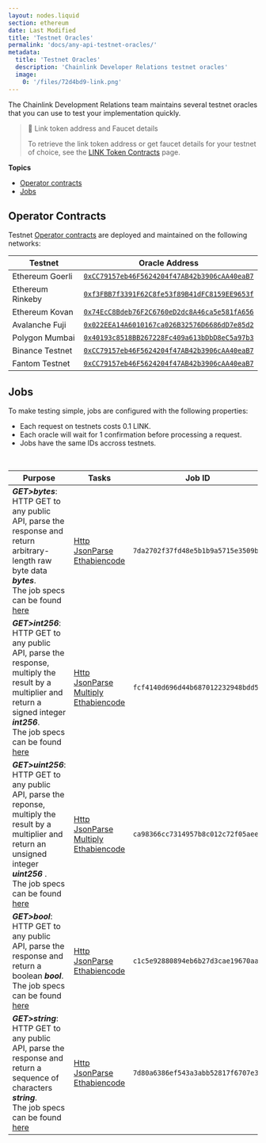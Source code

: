 ```yaml
---
layout: nodes.liquid
section: ethereum
date: Last Modified
title: 'Testnet Oracles'
permalink: 'docs/any-api-testnet-oracles/'
metadata:
  title: 'Testnet Oracles'
  description: 'Chainlink Developer Relations testnet oracles'
  image:
    0: '/files/72d4bd9-link.png'
---
```


The Chainlink Development Relations team maintains several testnet oracles that you can use to test your implementation quickly.

> 🚰 Link token address and Faucet details
>
> To retrieve the link token address or get faucet details for your testnet of choice, see the [LINK Token Contracts](/docs/link-token-contracts/) page.

**Topics**

- [Operator contracts](#operator-contracts)
- [Jobs](#jobs)

## Operator Contracts

Testnet [Operator contracts](https://github.com/smartcontractkit/chainlink/blob/develop/contracts/src/v0.7/Operator.sol) are deployed and maintained on the following networks:

| Testnet          | Oracle Address                                                                                                                    |
| ---------------- | --------------------------------------------------------------------------------------------------------------------------------- |
| Ethereum Goerli  | [`0xCC79157eb46F5624204f47AB42b3906cAA40eaB7`](https://goerli.etherscan.io/address/0xcc79157eb46f5624204f47ab42b3906caa40eab7)    |
| Ethereum Rinkeby | [`0xf3FBB7f3391F62C8fe53f89B41dFC8159EE9653f`](https://rinkeby.etherscan.io/address/0xf3FBB7f3391F62C8fe53f89B41dFC8159EE9653f)   |
| Ethereum Kovan   | [`0x74EcC8Bdeb76F2C6760eD2dc8A46ca5e581fA656`](https://kovan.etherscan.io/address/0x74EcC8Bdeb76F2C6760eD2dc8A46ca5e581fA656)     |
| Avalanche Fuji   | [`0x022EEA14A6010167ca026B32576D6686dD7e85d2`](https://testnet.snowtrace.io/address/0x022eea14a6010167ca026b32576d6686dd7e85d2)   |
| Polygon Mumbai   | [`0x40193c8518BB267228Fc409a613bDbD8eC5a97b3`](https://mumbai.polygonscan.com/address/0x40193c8518BB267228Fc409a613bDbD8eC5a97b3) |
| Binance Testnet  | [`0xCC79157eb46F5624204f47AB42b3906cAA40eaB7`](https://testnet.bscscan.com/address/0xCC79157eb46F5624204f47AB42b3906cAA40eaB7)    |
| Fantom Testnet   | [`0xCC79157eb46F5624204f47AB42b3906cAA40eaB7`](https://testnet.ftmscan.com/address/0xcc79157eb46f5624204f47ab42b3906caa40eab7)    |

## Jobs

To make testing simple, jobs are configured with the following properties:

- Each request on testnets costs 0.1 LINK.
- Each oracle will wait for 1 confirmation before processing a request.
- Jobs have the same IDs accross testnets.

<br>

| Purpose                                                                                                                                                                                                                            | Tasks                                                                                                                                                                                        | Job ID                             | Required&nbspParameters                                                                                                                                  | Examples                                                                                                                                                                                                            |
| ---------------------------------------------------------------------------------------------------------------------------------------------------------------------------------------------------------------------------------- | -------------------------------------------------------------------------------------------------------------------------------------------------------------------------------------------- | ---------------------------------- | -------------------------------------------------------------------------------------------------------------------------------------------------------- | ------------------------------------------------------------------------------------------------------------------------------------------------------------------------------------------------------------------- |
| **_GET>bytes_**: <br>HTTP GET to any public API, parse the response and return arbitrary-length raw byte data **_bytes_**. <br> The job specs can be found [here](/docs/direct-request-get-bytes/)                                 | [Http](/docs/jobs/task-types/http/)<br>[JsonParse](/docs/jobs/task-types/jsonparse/)<br>[Ethabiencode](/docs/jobs/task-types/eth-abi-encode/)                                                | `7da2702f37fd48e5b1b9a5715e3509b6` | <ul><li>`get`: string</li><li>`path`:&nbsp[JSONPath&nbspexpression](https://jsonpath.com/) with comma(,) delimited string</li></ul>                      | <ul><li>`req.add('get', 'https://ipfs.io/ipfs/QmZgsvrA1o1C8BGCrx6mHTqR1Ui1XqbCrtbMVrRLHtuPVD?filename=big-api-response.json')`</li><li>`req.add('path', 'image')`</li></ul>                                         |
| **_GET>int256_**: <br>HTTP GET to any public API, parse the response, multiply the result by a multiplier and return a signed integer **_int256_**. <br> The job specs can be found [here](/docs/direct-request-get-int256/)       | [Http](/docs/jobs/task-types/http/)<br>[JsonParse](/docs/jobs/task-types/jsonparse/)<br>[Multiply](/docs/jobs/task-types/multiply/)<br>[Ethabiencode](/docs/jobs/task-types/eth-abi-encode/) | `fcf4140d696d44b687012232948bdd5d` | <ul><li>`get`: string</li><li>`path`:&nbsp[JSONPath&nbspexpression](https://jsonpath.com/) with comma(,) delimited string</li><li>`times`: int</li></ul> | <ul><li>`req.add('get', 'https://min-api.cryptocompare.com/data/pricemultifull?fsyms=ETH&tsyms=USD')`</li><li>`req.add('path', 'RAW,ETH,USD,VOLUME24HOUR')`</li><li>`req.addInt('times', 10**18)`</li></ul>         |
| **_GET>uint256_**: <br>HTTP GET to any public API, parse the reponse, multiply the result by a multiplier and return an unsigned integer **_uint256_** . <br> The job specs can be found [here](/docs/direct-request-get-uint256/) | [Http](/docs/jobs/task-types/http/)<br>[JsonParse](/docs/jobs/task-types/jsonparse/)<br>[Multiply](/docs/jobs/task-types/multiply/)<br>[Ethabiencode](/docs/jobs/task-types/eth-abi-encode/) | `ca98366cc7314957b8c012c72f05aeeb` | <ul><li>`get`: string</li><li>`path`:&nbsp[JSONPath&nbspexpression](https://jsonpath.com/) with comma(,) delimited string</li><li>`times`: int</li></ul> | <ul><li>`req.add('get', 'https://min-api.cryptocompare.com/data/pricemultifull?fsyms=ETH&tsyms=USD')`</li><li>`req.add('path', 'RAW,ETH,USD,VOLUME24HOUR')`</li><li>`req.addInt('times', 10**18)`</li></ul>         |
| **_GET>bool_**: <br>HTTP GET to any public API, parse the response and return a boolean **_bool_**. <br> The job specs can be found [here](/docs/direct-request-get-bool/)                                                         | [Http](/docs/jobs/task-types/http/)<br>[JsonParse](/docs/jobs/task-types/jsonparse/)<br>[Ethabiencode](/docs/jobs/task-types/eth-abi-encode/)                                                | `c1c5e92880894eb6b27d3cae19670aa3` | <ul><li>`get`: string</li><li>`path`:&nbsp[JSONPath&nbspexpression](https://jsonpath.com/) with comma(,) delimited string</li></ul>                      | <ul><li>`req.add('get', 'https://app.proofi.com/api/verify/eip155/0xCB5085214B6318aF3dd0FBbb5E74fbF6bf332151?contract=0x2f7f7E44ca1e2Ca1A54db4222cF97ab47EE026F1')`</li><li>`req.add('path', 'approved')`</li></ul> |
| **_GET>string_**: <br>HTTP GET to any public API, parse the response and return a sequence of characters **_string_**. <br> The job specs can be found [here](/docs/direct-request-get-string/)                                    | [Http](/docs/jobs/task-types/http/)<br>[JsonParse](/docs/jobs/task-types/jsonparse/)<br>[Ethabiencode](/docs/jobs/task-types/eth-abi-encode/)                                                | `7d80a6386ef543a3abb52817f6707e3b` | <ul><li>`get`: string</li><li>`path`:&nbsp[JSONPath&nbspexpression](https://jsonpath.com/) with comma(,) delimited string</li></ul>                      | <ul><li>`req.add('get', 'https://api.coingecko.com/api/v3/coins/markets?vs_currency=usd&per_page=10')`</li><li>`req.add('path', '0,id')`</li></ul>                                                                  |
